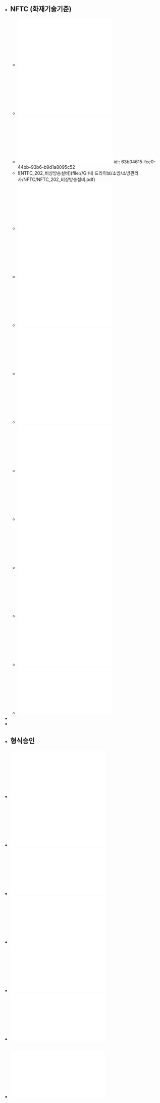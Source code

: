 - ## NFTC (화재기술기준)
	- ![NFTC_101_소화기구 및 자동소화장치.pdf](../assets/NFTC_101_소화기구_및_자동소화장치_1672479803130_0.pdf)
	- ![NFTC_102_옥내소화전설비.pdf](../assets/NFTC_102_옥내소화전설비_1672479808432_0.pdf)
	- ![NFTC_201_비상경보설비 및 단독경보형감지기.pdf](../assets/NFTC_201_비상경보설비_및_단독경보형감지기_1672479812111_0.pdf)
	  id:: 63b04615-fcc0-44bb-93b6-b9d1a8095c52
	- ![NTFC_202_비상방송설비](file://G:/내 드라이브/소방/소방관리사/NFTC/NFTC_202_비상방송설비.pdf)
	- ![NFTC_203_자동화재탐지설비 및 시각경보장치.pdf](../assets/NFTC_203_자동화재탐지설비_및_시각경보장치_1672479819157_0.pdf)
	- ![NFTC_204_자동화재속보설비.pdf](../assets/NFTC_204_자동화재속보설비_1672479824903_0.pdf)
	- ![NFTC_205_누전경보기.pdf](../assets/NFTC_205_누전경보기_1672479828369_0.pdf)
	- ![NFTC_206_가스누설경보기.pdf](../assets/NFTC_206_가스누설경보기_1673831854084_0.pdf)
	- ![NFTC_301_피난기구의 화재안전기술기준.pdf](../assets/NFTC_301_피난기구의_화재안전기술기준_1672479831925_0.pdf)
	- ![NFTC_303_유도등 및 유도표지.pdf](../assets/NFTC_303_유도등_및_유도표지_1672479835068_0.pdf)
	- ![NFTC_304_비상조명등.pdf](../assets/NFTC_304_비상조명등_1672479838645_0.pdf)
	- ![NFTC_504_비상콘센트설비.pdf](../assets/NFTC_504_비상콘센트설비_1672479842620_0.pdf)
	- ![NFTC_505_무선통신보조설비.pdf](../assets/NFTC_505_무선통신보조설비_1672479846386_0.pdf)
	- ![NFTC_602_소방시설용 비상전원수전설비.pdf](../assets/NFTC_602_소방시설용_비상전원수전설비_1672479849113_0.pdf)
	- ![NFTC_607_전기저장시설의 화재안전기술기준.pdf](../assets/NFTC_607_전기저장시설의_화재안전기술기준_1672479852241_0.pdf)
-
-
- ## 형식승인
- ![자동화재속보설비의 속보기의 성능인증 및 제품검사의 기술기준(소방청고시)(제2022-28호)(20221201).pdf](../assets/자동화재속보설비의_속보기의_성능인증_및_제품검사의_기술기준(소방청고시)(제2022-28호)(20221201)_1672932007184_0.pdf)
- ![비상콘센트설비의 성능인증 및 제품검사의 기술기준(소방청고시)(제2022-28호)(20221201).pdf](../assets/비상콘센트설비의_성능인증_및_제품검사의_기술기준(소방청고시)(제2022-28호)(20221201)_1673091450185_0.pdf)
- ![누전경보기의 형식승인 및 제품검사의 기술기준(소방청고시)(제2022-27호)(20221201).pdf](../assets/누전경보기의_형식승인_및_제품검사의_기술기준(소방청고시)(제2022-27호)(20221201)_1673108895413_0.pdf)
- ![감지기의 형식승인 및 제품검사의 기술기준(소방청고시)(제2022-27호)(20221201).pdf](../assets/감지기의_형식승인_및_제품검사의_기술기준(소방청고시)(제2022-27호)(20221201)_1673831100661_0.pdf)
- ![비상조명등의 형식승인 및 제품검사의 기술기준(소방청고시).pdf](../assets/비상조명등의_형식승인_및_제품검사의_기술기준(소방청고시)_1673832282626_0.pdf)
- ![유도등의 형식승인 및 제품검사의 기술기준(소방청고시)(제2022-27호)(20221201).pdf](../assets/유도등의_형식승인_및_제품검사의_기술기준(소방청고시)(제2022-27호)(20221201)_1675130842590_0.pdf)
- ![축광표지의 성능인증 및 제품검사의 기술기준(소방청고시)(제2022-28호)(20221201).pdf](../assets/축광표지의_성능인증_및_제품검사의_기술기준(소방청고시)(제2022-28호)(20221201)_1675141386484_0.pdf)
	-